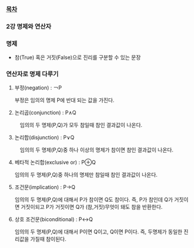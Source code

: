 ### [목차](이산-수학/이산수학-기초)


### 2강 명제와 연산자


### 명제

- 참(True) 혹은 거짓(False)으로 진리를 구분할 수 있는 문장


### 연산자로 명제 다루기

1. 부정(negation) : ￢P

	부정은 임의의 명제 P에 반대 되는 값을 가진다.

2. 논리곱(conjunction) : P∧Q
   
	 임의의 두 명제(P,Q)가 모두 참일때 참인 결과값이 나온다.

4. 논리합(disjunction) : P∨Q
   
	 임의의 두 명제(P,Q)중 하나 이상의 명제가 참이면 참인 결과값이 나온다.

6. 베타적 논리합(exclusive or) : P⊕Q
   
	임의의 두 명제(P,Q)중 하나의 명제만 참일때 참인 결과값이 나온다.

8. 조건문(implication) : P→Q
   
	임의의 두 명제(P,Q)에 대해서 P가 참이면 Q도 참이다.
	즉, P가 참인데 Q가 거짓이면 거짓이되고
	P가 거짓이면 Q가 (참,거짓)무엇이 돼도 참을 반환한다.

10. 상호 조건문(biconditional) : P↔︎Q
    
	임의의 두 명제(P,Q)에 대해서 P이면 Q이고, Q이면 P이다.
	즉, 두명제가 동일한 진리값을 가질때 참이된다.
